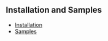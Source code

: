## Installation and Samples

* [Installation](/misc/6_install.md)
* [Samples](/misc/7_use_samples.md)